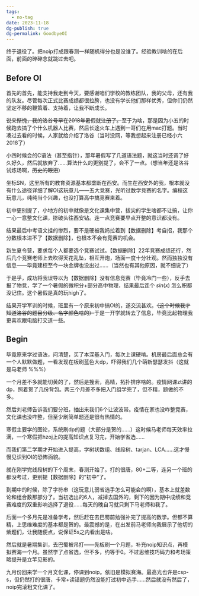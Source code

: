 ```yaml
---
tags:
  - no-tag
date: 2023-11-18
dg-publish: true
dg-permalink: GoodbyeOI
---
```



终于退役了。把noip打成跟春测一样随机得分也是没谁了。经验教训啥的在后面，前面的碎碎念就跳过去吧。

## Before OI

首先的首先，能支持我走到今天，要感谢咱们学校的教练团队，我的父母，还有我的队友。尽管每次正式比赛成绩都很拉胯，也没有学长他们那样优秀，但你们仍然坚定不移的鞭策着、支持着，让我不断成长。

~~说来惭愧，我的洛谷号早在2018年暑假就注册了。~~至于为啥，那是因为小五的时候跑去搞了个什么机器人比赛，然后长途火车上遇到一哥们在用mac打题。当时凑过去看的时候，人家就给介绍了洛谷（当时没网，等我想起来注册已经小六2018了）

小四时候会的C语法（甚至指针），那年暑假写了几道语法题，就这当时还调了好久好久，然后就放弃了……算法什么的更别提了，会不了一点。（想当年还是洛谷试炼场啊，~~历史的眼泪~~）

坐标SN，这里所有的教育资源基本都垄断在西安。而生在西安外的我，根本就没有什么途径详细了解OI这玩意儿——五大竞赛，光听过数学竞赛的名字。编程这玩意儿，纯纯当个兴趣，也没打算高中搞竞赛来着。

初中更别提了，小地方的初中就像是文化课集中营，拔尖的学生啥都不让搞，让你一心一意整文化课，挤破头往西安钻。连一点竞赛要早点开整的意识都没有。

结果最后中考语文挂的惨烈，要不是硬被我妈拉着到【数据删除】考自招，我那个分数根本进不了【数据删除】，也根本不会有竞赛的机会。

新生夏令营，要求每个人都要选个竞赛试试。【数据删除】22年竞赛成绩还行，然后几个竞赛老师上去吹得天花乱坠，相互开炮，场面一度十分壮观。然而独独没有信息——毕竟建校至今一块金牌也没出过……（当然也有其他原因，就不细说了）

于是乎，成功将我误导以为【数据删除】没有信息竞赛（毕竟冷门一些），反手去报了物竞，学了一个暑假的微积分+部分高中物理，结果最后连个 $sin(x)$ 怎么积都没记住。这个暑假是真的玩high了。

结果开学军训的时候，班里有一个原来初中搞OI的，遂交流甚欢。~~（这个时候我才知道洛谷的题目分级、名字颜色啥的）~~于是一开学就转去了信息，毕竟比起物理我更喜欢跟电脑打交道一些。

## Begin

毕竟原来学过语法，问清楚，买了本深基入门，每次上课硬啃。机房最后面总会有一个人默默做题，一看发现在板刷蓝色大dp，吓得我们几个萌新瑟瑟发抖（这就是马老师 \%\%\%）

一个月差不多就能切黄的了，然后是搜索，高精，拓扑排序啥的。疫情网课zt讲的dp，照着贺了几份背包。两三个月差不多把入门组学完了，但不精，题做的不多。

然后刘老师告诉我们要分班，抽出来我们6个让波波带。疫情在家也没咋整竞赛，文化课也没咋整，但至少刷简单题还是很有热情的。

寒假主要学的图论，系统刷dp的题（大部分是贺的……）这时候马老师每天效率拉满，一个寒假把hzoj上的提高知识点复习完，开始学省选……

而我们第二学期才开始进入提高，学树状数组、线段树、tarjan、LCA……这才慢慢见识到OI的恐怖面貌。

就在刚学完线段树的下个周末，春测开始了。打的很唐，80+二等，连另一个班的都没考过，更别提【数据删除】的”初中“了。

到期中的时候，除了字符串（这玩意儿弱省选手怎么可能会的啊），基本上就差数论和组合数那部分了。当初选出的6人，减掉去国外的，剩下的因为期中成绩和竞赛难度的双重影响选择了退役……每天的晚自习就只剩下马老师和我了。

后面一个多月先是准备学考，然后赶在去巴蜀前勉强补完了提高的数学。但都不算精，上思维难度的基本都是贺的。最震撼的是，在出发前马老师向我展示了他切的紫题们，让我随便点，说保证5s之内看出是啥。

然后就是暑期集训，去巴蜀被吊打——先板刷一个月题，补充noip知识点，再模拟赛海一个月。虽然学了点省选，但不多，约等于0。不过思维技巧码力和考场策略提升是立竿见影的。

九月份回来学一个月文化课，停课到noip。依旧是模拟赛海。最高光也许是csp-s，但仍然打的很唐，卡常+读错题仍然没能打过初中选手……然后就没有然后了，noip完滚粗文化课了。






